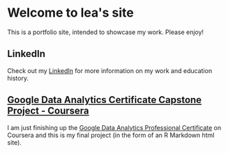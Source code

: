 # Welcome to lea's site
This is a portfolio site, intended to showcase my work. Please enjoy!

## LinkedIn
Check out my [LinkedIn](https://www.linkedin.com/in/leabowman38/) for more information on my work and education history.

## [Google Data Analytics Certificate Capstone Project - Coursera](https://leab38.github.io/cyclistic_capstone_google_cert/)
I am just finishing up the [Google Data Analytics Professional Certificate](https://www.coursera.org/professional-certificates/google-data-analytics) on Coursera and this is my final project (in the form of an R Markdown html site).
